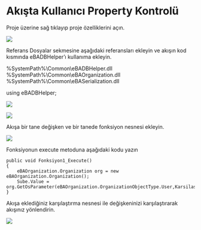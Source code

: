 # Akışta Kullanıcı Property Kontrolü

Proje üzerine sağ tıklayıp proje özelliklerini açın.


![](https://docsbimser.blob.core.windows.net/imagecontainer/p1-8d1c5cb4-6835-4330-8601-f1c0118bf154.png)

Referans Dosyalar sekmesine aşağıdaki referansları ekleyin ve akışın kod kısmında eBADBHelper’ı kullanıma ekleyin.

%SystemPath%\Common\eBADBHelper.dll
%SystemPath%\Common\eBAOrganization.dll
%SystemPath%\Common\eBASerialization.dll


using eBADBHelper;

![](https://docsbimser.blob.core.windows.net/imagecontainer/p2-b0e150b6-df17-4729-99f9-ab2d81e96ab1.png)

![](https://docsbimser.blob.core.windows.net/imagecontainer/p3-8e5dbfdc-b104-4141-866e-ffde7cc98cd3.png)

Akışa bir tane değişken ve bir tanede fonksiyon nesnesi ekleyin.

![](https://docsbimser.blob.core.windows.net/imagecontainer/p4-2f293e60-6f6e-4674-b835-1b29c405878e.png)

Fonksiyonun execute metoduna aşağıdaki kodu yazın

```
public void Fonksiyon1_Execute()
{
    eBAOrganization.Organization org = new eBAOrganization.Organization();
    Sube.Value = org.GetOsParameter(eBAOrganization.OrganizationObjectType.User,KarsilastirilacakPozisyon.User,"SUBEKODU"); 
}

```

Akışa eklediğiniz karşılaştırma nesnesi ile değişkeninizi karşılaştırarak akışınız yönlendirin.

![](https://docsbimser.blob.core.windows.net/imagecontainer/p5-37c2e96f-183a-417c-ac87-9879b47be665.png)

